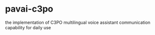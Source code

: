 # pavai-c3po
the implementation of C3PO multilingual voice assistant communication capability for daily use
